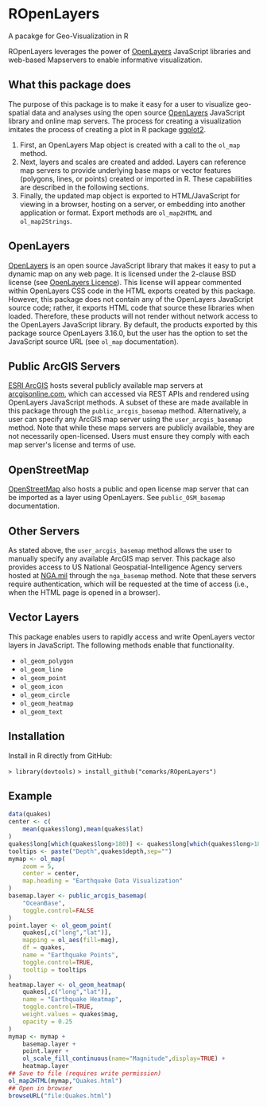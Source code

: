 # ROpenLayers

A pacakge for Geo-Visualization in R

ROpenLayers leverages the power of [OpenLayers](https://openlayers.org/) JavaScript libraries and web-based Mapservers to enable informative visualization. 

## What this package does

The purpose of this package is to make it easy for a user to visualize geo-spatial data and analyses using the open source [OpenLayers](https://openlayers.org/) JavaScript library and online map servers. The process for creating a visualization imitates the process of creating a plot in R package [ggplot2](https://ggplot2.tidyverse.org/). 
1. First, an OpenLayers Map object is created with a call to the `ol_map` method. 
1. Next, layers and scales are created and added. Layers can reference map servers to provide underlying base maps or vector features (polygons, lines, or points) created or imported in R. These capabilities are described in the following sections. 
1. Finally, the updated map object is exported to HTML/JavaScript for viewing in a browser, hosting on a server, or embedding into another application or format. Export methods are `ol_map2HTML` and `ol_map2Strings`. 

## OpenLayers

[OpenLayers](https://openlayers.org) is an open source JavaScript library that makes it easy to put a dynamic map on any web page. It is licensed under the 2-clause BSD license (see [OpenLayers Licence](https://github.com/openlayers/openlayers/blob/master/LICENSE.md)). This license will appear commented within OpenLayers CSS code in the HTML exports created by this package. However, this package does not contain any of the OpenLayers JavaScript source code; rather, it exports HTML code that source these libraries when loaded. Therefore, these products will not render without network access to the OpenLayers JavaScript library. By default, the products exported by this package source OpenLayers 3.16.0, but the user has the option to set the JavaScript source URL (see `ol_map` documentation). 

## Public ArcGIS Servers

[ESRI ArcGIS](https://www.arcgis.com) hosts several publicly available map servers at [arcgisonline.com](https://server.arcgisonline.com/arcgis/rest/services), which can accessed via REST APIs and rendered using OpenLayers JavaScript methods. A subset of these are made available in this package through the `public_arcgis_basemap` method. Alternatively, a user can specify any ArcGIS map server using the `user_arcgis_basemap` method. Note that while these maps servers are publicly available, they are not necessarily open-licensed. Users must ensure they comply with each map server's license and terms of use. 

## OpenStreetMap

[OpenStreetMap](https://www.openstreetmap.org/) also hosts a public and open license map server that can be imported as a layer using OpenLayers. See `public_OSM_basemap` documentation. 

## Other Servers

As stated above, the `user_arcgis_basemap` method allows the user to manually specify any available ArcGIS map server. This package also provides access to US National Geospatial-Intelligence Agency servers hosted at [NGA.mil](https://www.nga.mil) through the `nga_basemap` method. Note that these servers require authentication, which will be requested at the time of access (i.e., when the HTML page is opened in a browser). 

## Vector Layers

This package enables users to rapidly access and write OpenLayers vector layers in JavaScript. The following methods enable that functionality.

* `ol_geom_polygon` 
* `ol_geom_line` 
* `ol_geom_point` 
* `ol_geom_icon` 
* `ol_geom_circle` 
* `ol_geom_heatmap` 
* `ol_geom_text` 

## Installation

Install in R directly from GitHub:

`> library(devtools)`
`> install_github("cemarks/ROpenLayers")`

## Example

```r
data(quakes)
center <- c(
	mean(quakes$long),mean(quakes$lat)
)
quakes$long[which(quakes$long>180)] <- quakes$long[which(quakes$long>180)]-360
tooltips <- paste("Depth",quakes$depth,sep="")
mymap <- ol_map(
	zoom = 5,
	center = center,
	map.heading = "Earthquake Data Visualization"
)
basemap.layer <- public_arcgis_basemap(
	"OceanBase",
	toggle.control=FALSE
)
point.layer <- ol_geom_point(
	quakes[,c("long","lat")],
	mapping = ol_aes(fill=mag),
	df = quakes,
	name = "Earthquake Points",
	toggle.control=TRUE,
	tooltip = tooltips
)
heatmap.layer <- ol_geom_heatmap(
	quakes[,c("long","lat")],
	name = "Earthquake Heatmap",
	toggle.control=TRUE,
	weight.values = quakes$mag,
	opacity = 0.25
)
mymap <- mymap +
	basemap.layer +
	point.layer +
	ol_scale_fill_continuous(name="Magnitude",display=TRUE) +
	heatmap.layer 
## Save to file (requires write permission)
ol_map2HTML(mymap,"Quakes.html")
## Open in browser
browseURL("file:Quakes.html") 
```
